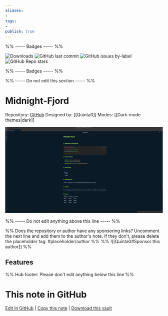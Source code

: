 ```yaml
---
aliases:
- 
tags: 
- 
publish: true
---
```


%% ----- Badges ----- %%

![Downloads](https://img.shields.io/badge/downloads-137-573E7A?style=for-the-badge&logo=)
![GitHub last commit](https://img.shields.io/github/last-commit/Quinta0/Midnight-Fjord?color=573E7A&label=last%20update&logo=github&style=for-the-badge)
![GitHub issues by-label](https://img.shields.io/github/issues/Quinta0/Midnight-Fjord/help%20wanted?color=573E7A&logo=github&style=for-the-badge) 
![GitHub Repo stars](https://img.shields.io/github/stars/Quinta0/Midnight-Fjord?color=573E7A&logo=github&style=for-the-badge)

%% ----- Badges ----- %%

%% ----- Do not edit this section ----- %%

# Midnight-Fjord

Repository: [GitHub](https://github.com/Quinta0/Midnight-Fjord)
Designed by: [[Quinta0]]
Modes: [[Dark-mode themes|dark]]



![screenshot](https://github.com/Quinta0/Midnight-Fjord/raw/HEAD/Midnight-Fjord-small.png)

%% ----- Do not edit anything above this line ----- %% 

%% Does the repository or author have any sponsoring links? Uncomment the next line and add them to the author's note. If they don't, please delete the placeholder tag: #placeholder/author %%
%% ![[Quinta0#Sponsor this author]] %%


## Features



%% Hub footer: Please don't edit anything below this line %%

# This note in GitHub

<span class="git-footer">[Edit In GitHub](https://github.dev/obsidian-community/obsidian-hub/blob/main/02%20-%20Community%20Expansions/02.05%20All%20Community%20Expansions/Themes/Midnight-Fjord.md "git-hub-edit-note") | [Copy this note](https://raw.githubusercontent.com/obsidian-community/obsidian-hub/main/02%20-%20Community%20Expansions/02.05%20All%20Community%20Expansions/Themes/Midnight-Fjord.md "git-hub-copy-note") | [Download this vault](https://github.com/obsidian-community/obsidian-hub/archive/refs/heads/main.zip "git-hub-download-vault") </span>
